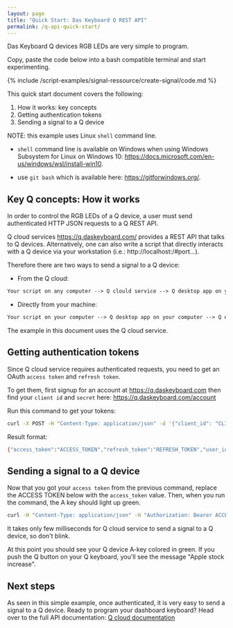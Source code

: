 ```yaml
---
layout: page
title: "Quick Start: Das Keyboard Q REST API"
permalink: /q-api-quick-start/
---
```

Das Keyboard Q devices RGB LEDs are very simple to program.  

<div class="alert alert-success" role="alert">
Copy, paste the code below into a bash compatible terminal and start experimenting.
</div>


{% include /script-examples/signal-ressource/create-signal/code.md %}



This quick start document covers the following:

1. How it works: key concepts
2. Getting authentication tokens
3. Sending a signal to a Q device

NOTE: this example uses Linux `shell` command line.

* `shell` command line is available on Windows when using Windows Subsystem for Linux on Windows 10: <https://docs.microsoft.com/en-us/windows/wsl/install-win10>.

* use `git bash` which is available here: <https://gitforwindows.org/>.

## Key Q concepts: How it works

In order to control the RGB LEDs of a Q device, a user must send authenticated
HTTP JSON requests to a Q REST API.

Q cloud services <https://q.daskeyboard.com/> provides a REST API that talks to
Q devices. Alternatively, one can also write a script that directly interacts
with a Q device via your workstation (i.e.: http://localhost:/#port...).

Therefore there are two ways to send a signal to a Q device:

* From the Q cloud:

```txt
Your script on any computer --> Q clould service --> Q desktop app on your computer --> Q enabled device
```

* Directly from your machine:

```txt
Your script on your computer --> Q desktop app on your computer --> Q enabled device
```

The example in this document uses the Q cloud service.

## Getting authentication tokens

Since Q cloud service requires authenticated requests, you need to get an OAuth
`access token` and `refresh token`.

To get them, first signup for an account at <https://q.daskeyboard.com> then find
your `client id` and `secret` here: <https://q.daskeyboard.com/account>

Run this command to get your tokens:

```sh
curl -X POST -H "Content-Type: application/json" -d '{"client_id": "CLIENT_ID", "client_secret": "CLIENT_SECRET", "grant_type": "client_credentials"}' https://q.daskeyboard.com/oauth/1.4/token
```

Result format:

```sh
{"access_token":"ACCESS_TOKEN","refresh_token":"REFRESH_TOKEN","user_id":CLIENT_ID,"expires_in":86400}
```

## Sending a signal to a Q device

Now that you got your `access token` from the previous command, replace the
ACCESS TOKEN below with the `access_token` value. Then, when you run the command, the A key
should light up green.

```sh
curl -H "Content-Type: application/json" -H "Authorization: Bearer ACCESS_TOKEN" -X POST https://q.abc.com/api/1.0/signals -d '{"name": "Apple stock increase", "pid": "DK5QPID", "zoneId": "KEY_A", "color": "#0F0"}'
```

It takes only few milliseconds for Q cloud service to send a signal to a Q
device, so don't blink.

At this point you should see your Q device A-key colored in green. If you push
the Q button on your Q keyboard, you'll see the message "Apple stock increase".

## Next steps

As seen in this simple example, once authenticated, it is very easy to send a
signal to a Q device. Ready to program your dashboard keyboard?
Head over to the full API documentation: [Q cloud documentation]({{site.baseurl}}/q-api-doc/)
